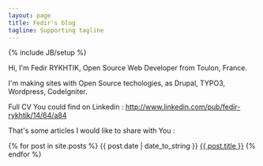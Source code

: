 ```yaml
---
layout: page
title: Fedir's blog
tagline: Supporting tagline
---
```

{% include JB/setup %}

Hi, I'm Fedir RYKHTIK, Open Source Web Developer from Toulon, France.

I'm making sites with Open Source techologies, as Drupal, TYPO3, Wordpress, CodeIgniter.

Full CV You could find on Linkedin : http://www.linkedin.com/pub/fedir-rykhtik/14/64/a84

That's some articles I would like to share with You :

{% for post in site.posts %}
{{ post.date | date_to_string }} <a href="{{ BASE_PATH }}{{ post.url }}">{{ post.title }}</a>
{% endfor %}
